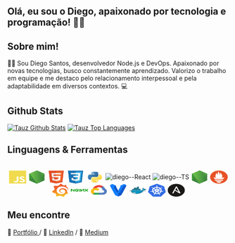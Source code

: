 ## Olá, eu sou o Diego, apaixonado por tecnologia e programação! 🧑‍💻
## Sobre mim!
 ✍🏻 Sou Diego Santos, desenvolvedor Node.js e DevOps. Apaixonado por novas tecnologias, busco constantemente aprendizado. Valorizo o trabalho em equipe e me destaco pelo relacionamento interpessoal e pela adaptabilidade em diversos contextos. 💻
 
## Github Stats
<a href="https://github.com/tauz-hub/tauz-hub.git"><img alt="Tauz Github Stats" height="180em" src="https://github-readme-stats.vercel.app/api?username=diegosntts&show_icons=true&count_private=true&theme=react&hide_border=true&bg_color=0D1117" /></a>
<a href="https://github.com/tauz-hub/tauz-hub.git"><img alt="Tauz Top Languages" height="180em" src="https://github-readme-stats.vercel.app/api/top-langs/?username=diegosntts&langs_count=10&count_private=true&layout=compact&theme=react&hide_border=true&bg_color=0D1117&hide=javascript" /></a>
  
## Linguagens & Ferramentas
<div align="center"><br>
  <img align="center" alt="diego--Js" height="30" width="40" src="https://raw.githubusercontent.com/devicons/devicon/master/icons/javascript/javascript-plain.svg">
  <img align="center" alt="diego-nodejs" height="30" width="40" src="https://raw.githubusercontent.com/devicons/devicon/master/icons/nodejs/nodejs-original.svg">
  <img align="center" alt="diego--HTML" height="30" width="40" src="https://raw.githubusercontent.com/devicons/devicon/master/icons/html5/html5-original.svg">
  <img align="center" alt="diego--CSS" height="30" width="40" src="https://raw.githubusercontent.com/devicons/devicon/master/icons/css3/css3-original.svg">
  <img align="center" alt="diego--Python" height="30" width="40" src="https://raw.githubusercontent.com/devicons/devicon/master/icons/python/python-original.svg">
  <img align="center" alt="diego--React" height="30" width="40" src="https://cdn.jsdelivr.net/gh/devicons/devicon/icons/react/react-original.svg" />
  <img align="center" alt="diego--TS" height="30" width="40" src="https://cdn.jsdelivr.net/gh/devicons/devicon/icons/typescript/typescript-original.svg" />
  <img align="center" alt="diego-nodejs" height="30" width="40" src="https://raw.githubusercontent.com/devicons/devicon/master/icons/nodejs/nodejs-original.svg">
  <img align="center" alt="diego-prometheus" height="30" width="40" src="https://raw.githubusercontent.com/devicons/devicon/master/icons/prometheus/prometheus-original.svg">
  <img align="center" alt="diego-grafana" height="30" width="40" src="https://raw.githubusercontent.com/devicons/devicon/master/icons/grafana/grafana-original.svg">
  <img align="center" alt="diego-nginx" height="30" width="40" src="https://raw.githubusercontent.com/devicons/devicon/master/icons/nginx/nginx-original.svg">
  <img align="center" alt="diego-gcp" height="30" width="40" src="https://raw.githubusercontent.com/devicons/devicon/master/icons/googlecloud/googlecloud-original.svg">
  <img align="center" alt="diego-vagrant" height="30" width="40" src="https://raw.githubusercontent.com/devicons/devicon/master/icons/vagrant/vagrant-original.svg">
  <img align="center" alt="diego-docker" height="30" width="40" src="https://raw.githubusercontent.com/devicons/devicon/master/icons/docker/docker-original.svg">
  <img align="center" alt="diego-kubernetes" height="30" width="40" src="https://raw.githubusercontent.com/devicons/devicon/master/icons/kubernetes/kubernetes-plain.svg">
  <img align="center" alt="diego-ansible" height="30" width="40" src="https://raw.githubusercontent.com/devicons/devicon/master/icons/ansible/ansible-original.svg">

</div>

  ###

  
## Meu encontre
🔗 [Portfólio ](https://profile-web-rho.vercel.app/) / 💼 [LinkedIn](https://www.linkedin.com/in/diego-sousa-devops/) / 📖 [Medium](https://medium.com/@diegodevs)  

